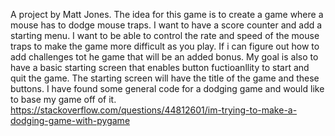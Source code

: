 A project by Matt Jones.
The idea for this game is to create a game where a mouse has to dodge mouse traps. I want to have a score counter and add a starting menu. I want to be able to control the rate and speed of the mouse traps to make the game more difficult as you play. If i can figure out how to add challenges tot he game that will be an added bonus. My goal is also to have a basic starting screen that enables button fuctioanllity to start and quit the game. The starting screen will have the title of the game and these buttons. I have found some general code for a dodging game and would like to base my game off of it. https://stackoverflow.com/questions/44812601/im-trying-to-make-a-dodging-game-with-pygame



